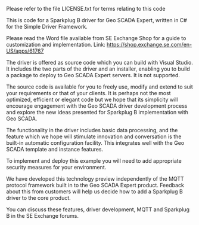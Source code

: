 Please refer to the file LICENSE.txt for terms relating to this code

This is code for a Sparkplug B driver for Geo SCADA Expert, written in C# 
for the Simple Driver Framework.

Please read the Word file available from SE Exchange Shop for a guide
to customization and implementation.
Link: https://shop.exchange.se.com/en-US/apps/61767

The driver is offered as source code which you can build with Visual 
Studio. It includes the two parts of the driver and an installer, enabling 
you to build a package to deploy to Geo SCADA Expert servers. It is not 
supported.

The source code is available for you to freely use, modify and extend to 
suit your requirements or that of your clients. It is perhaps not the 
most optimized, efficient or elegant code but we hope that its simplicity 
will encourage engagement with the Geo SCADA driver development process 
and explore the new ideas presented for Sparkplug B implementation with 
Geo SCADA.

The functionality in the driver includes basic data processing, and the 
feature which we hope will stimulate innovation and conversation is the 
built-in automatic configuration facility. This integrates well with the 
Geo SCADA template and instance features.

To implement and deploy this example you will need to add appropriate 
security measures for your environment.

We have developed this technology preview independently of the MQTT 
protocol framework built in to the Geo SCADA Expert product. Feedback 
about this from customers will help us decide how to add a Sparkplug B 
driver to the core product.

You can discuss these features, driver development, MQTT and Sparkplug B 
in the SE Exchange forums.


